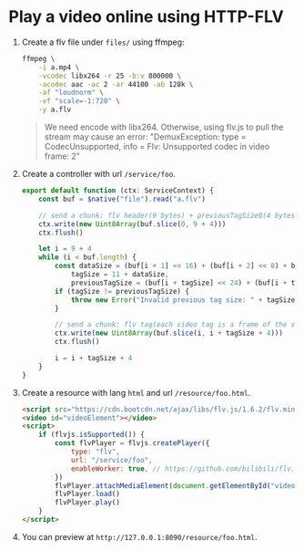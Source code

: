 # Play a video online using HTTP-FLV

1. Create a flv file under `files/` using ffmpeg:
    ```bash
    ffmpeg \
        -i a.mp4 \
        -vcodec libx264 -r 25 -b:v 800000 \
        -acodec aac -ac 2 -ar 44100 -ab 128k \
        -af "loudnorm" \
        -vf "scale=-1:720" \
        -y a.flv
    ```
    > We need encode with libx264. Otherwise, using flv.js to pull the stream may cause an error: "DemuxException: type = CodecUnsupported, info = Flv: Unsupported codec in video frame: 2"

2. Create a controller with url `/service/foo`.
    ```typescript
    export default function (ctx: ServiceContext) {
        const buf = $native("file").read("a.flv")

        // send a chunk: flv header(9 bytes) + previousTagSize0(4 bytes)
        ctx.write(new Uint8Array(buf.slice(0, 9 + 4)))
        ctx.flush()

        let i = 9 + 4
        while (i < buf.length) {
            const dataSize = (buf[i + 1] << 16) + (buf[i + 2] << 8) + buf[i + 3],
                tagSize = 11 + dataSize,
                previousTagSize = (buf[i + tagSize] << 24) + (buf[i + tagSize + 1] << 16) + (buf[i + tagSize + 2] << 8) + buf[i + tagSize + 3]
            if (tagSize != previousTagSize) {
                throw new Error("Invalid previous tag size: " + tagSize + ", expected: " + previousTagSize)
            }

            // send a chunk: flv tag(each video tag is a frame of the video, total 11 + dataSize bytes) + previousTagSize(4 bytes)
            ctx.write(new Uint8Array(buf.slice(i, i + tagSize + 4)))
            ctx.flush()

            i = i + tagSize + 4
        }
    }
    ```

3. Create a resource with lang `html` and url `/resource/foo.html`.
    ```html
    <script src="https://cdn.bootcdn.net/ajax/libs/flv.js/1.6.2/flv.min.js"></script>
    <video id="videoElement"></video>
    <script>
        if (flvjs.isSupported()) {
            const flvPlayer = flvjs.createPlayer({
                type: "flv",
                url: "/service/foo",
                enableWorker: true, // https://github.com/bilibili/flv.js/issues/322
            })
            flvPlayer.attachMediaElement(document.getElementById("videoElement"))
            flvPlayer.load()
            flvPlayer.play()
        }
    </script>
    ```

4. You can preview at `http://127.0.0.1:8090/resource/foo.html`.
